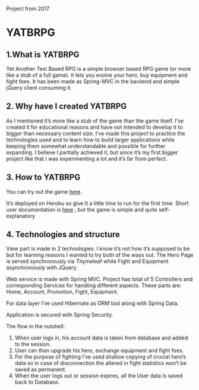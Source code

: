 Project from 2017

# YATBRPG

## 1.What is YATBRPG
Yet Another Text Based RPG is a simple browser based RPG game (or more like a stub of a full game). It lets you evolve your hero, buy equipment and fight foes. It has been made as Spring-MVC in the backend and simple jQuery client consuming it. 

## 2. Why have I created YATBRPG
As I mentioned it’s more like a stub of the game than the game itself. I’ve created it for educational reasons and have not intended to develop it to bigger than necessary content size.
I’ve made this project to practice the technologies used and to learn how to build larger applications while keeping them somewhat understandable and possible for further expanding. I believe I partially achieved it, but since it’s my first bigger project like that I was experimenting a lot and it’s far from perfect. 

## 3. How to YATBRPG 
You can try out the game [here](https://text-browser-game.herokuapp.com).

It’s deployed on Heroku so give It a little time to run for the first time. 
Short user documentation is [here](https://drive.google.com/file/d/1Bg2R3A6xIST49riHieEwPXQcFVLImADb/view?usp=sharing) , but the game is simple and quite self-explanatory

## 4. Technologies and structure
View part is made in 2 technologies. I know it’s not how it’s supposed to be but for learning reasons I wanted to try both of the ways out. The Hero Page is served synchronously via Thymeleaf while Fight and Equipment asynchronously with JQuery.

Web service is made with Spring MVC. Project has total of 5 Controllers and corresponding Services for handling different aspects. These parts are: Home, Account, Promotion, Fight, Equipment. 

For data layer I’ve used Hibernate as ORM tool along with Spring Data.

Application is secured with Spring Security.

The flow in the nutshell:
1. When user logs in, his account data is taken from database and added to the session.
2. User can than upgrade his hero, exchange equipment and fight foes.
3. For the purpose of fighting I’ve used shallow copying of crucial hero’s data so in case of disconnection the altered in fight statistics won’t be saved as permanent.
4. When the user logs out or session expires, all the User data is saved back to Database.
